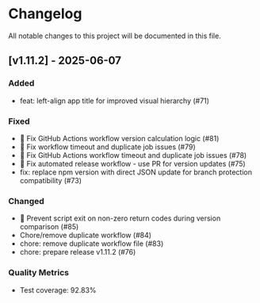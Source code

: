 # Changelog

All notable changes to this project will be documented in this file.

## [v1.11.2] - 2025-06-07

### Added
- feat: left-align app title for improved visual hierarchy (#71)

### Fixed
- 🔧 Fix GitHub Actions workflow version calculation logic (#81)
- 🔧 Fix workflow timeout and duplicate job issues (#79)
- 🔧 Fix GitHub Actions workflow timeout and duplicate job issues (#78)
- 🔧 Fix automated release workflow - use PR for version updates (#75)
- fix: replace npm version with direct JSON update for branch protection compatibility (#73)

### Changed
- 🔧 Prevent script exit on non-zero return codes during version comparison (#85)
- Chore/remove duplicate workflow (#84)
- chore: remove duplicate workflow file (#83)
- chore: prepare release v1.11.2 (#76)

### Quality Metrics
- Test coverage: 92.83%

